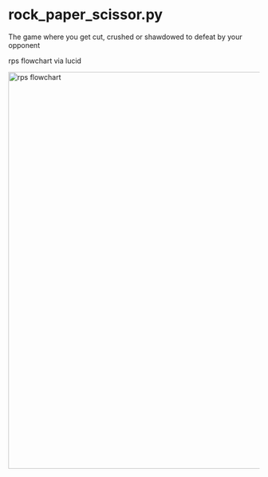 # rock_paper_scissor.py
The game where you get cut, crushed or shawdowed to defeat by your opponent

rps flowchart via lucid


<img width="796" alt="rps flowchart" src="https://user-images.githubusercontent.com/45264909/147863017-80d2ea57-2a0d-4a67-99e9-af535e20d75c.png">
